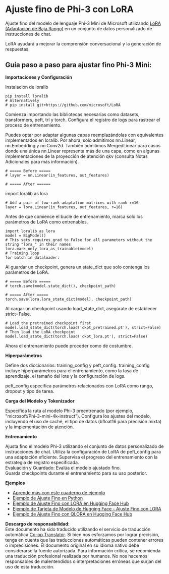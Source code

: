 <!--
CO_OP_TRANSLATOR_METADATA:
{
  "original_hash": "50b6a55a0831b417835087d8b57759fe",
  "translation_date": "2025-03-27T13:56:45+00:00",
  "source_file": "md\\03.FineTuning\\FineTuning_Lora.md",
  "language_code": "es"
}
-->
# **Ajuste fino de Phi-3 con LoRA**

Ajuste fino del modelo de lenguaje Phi-3 Mini de Microsoft utilizando [LoRA (Adaptación de Baja Rango)](https://github.com/microsoft/LoRA?WT.mc_id=aiml-138114-kinfeylo) en un conjunto de datos personalizado de instrucciones de chat.

LoRA ayudará a mejorar la comprensión conversacional y la generación de respuestas.

## Guía paso a paso para ajustar fino Phi-3 Mini:

**Importaciones y Configuración**

Instalación de loralib

```
pip install loralib
# Alternatively
# pip install git+https://github.com/microsoft/LoRA

```

Comienza importando las bibliotecas necesarias como datasets, transformers, peft, trl y torch. Configura el registro de logs para rastrear el proceso de entrenamiento.

Puedes optar por adaptar algunas capas reemplazándolas con equivalentes implementados en loralib. Por ahora, solo admitimos nn.Linear, nn.Embedding y nn.Conv2d. También admitimos MergedLinear para casos donde una única nn.Linear representa más de una capa, como en algunas implementaciones de la proyección de atención qkv (consulta Notas Adicionales para más información).

```
# ===== Before =====
# layer = nn.Linear(in_features, out_features)
```

```
# ===== After ======
```

import loralib as lora

```
# Add a pair of low-rank adaptation matrices with rank r=16
layer = lora.Linear(in_features, out_features, r=16)
```

Antes de que comience el bucle de entrenamiento, marca solo los parámetros de LoRA como entrenables.

```
import loralib as lora
model = BigModel()
# This sets requires_grad to False for all parameters without the string "lora_" in their names
lora.mark_only_lora_as_trainable(model)
# Training loop
for batch in dataloader:
```

Al guardar un checkpoint, genera un state_dict que solo contenga los parámetros de LoRA.

```
# ===== Before =====
# torch.save(model.state_dict(), checkpoint_path)
```
```
# ===== After =====
torch.save(lora.lora_state_dict(model), checkpoint_path)
```

Al cargar un checkpoint usando load_state_dict, asegúrate de establecer strict=False.

```
# Load the pretrained checkpoint first
model.load_state_dict(torch.load('ckpt_pretrained.pt'), strict=False)
# Then load the LoRA checkpoint
model.load_state_dict(torch.load('ckpt_lora.pt'), strict=False)
```

Ahora el entrenamiento puede proceder como de costumbre.

**Hiperparámetros**

Define dos diccionarios: training_config y peft_config. training_config incluye hiperparámetros para el entrenamiento, como la tasa de aprendizaje, el tamaño del lote y la configuración de logs.

peft_config especifica parámetros relacionados con LoRA como rango, dropout y tipo de tarea.

**Carga del Modelo y Tokenizador**

Especifica la ruta al modelo Phi-3 preentrenado (por ejemplo, "microsoft/Phi-3-mini-4k-instruct"). Configura los ajustes del modelo, incluyendo el uso de caché, el tipo de datos (bfloat16 para precisión mixta) y la implementación de atención.

**Entrenamiento**

Ajusta fino el modelo Phi-3 utilizando el conjunto de datos personalizado de instrucciones de chat. Utiliza la configuración de LoRA de peft_config para una adaptación eficiente. Supervisa el progreso del entrenamiento con la estrategia de registro especificada.  
Evaluación y Guardado: Evalúa el modelo ajustado fino.  
Guarda checkpoints durante el entrenamiento para su uso posterior.

**Ejemplos**
- [Aprende más con este cuaderno de ejemplo](../../../../code/03.Finetuning/Phi_3_Inference_Finetuning.ipynb)
- [Ejemplo de Ajuste Fino en Python](../../../../code/03.Finetuning/FineTrainingScript.py)
- [Ejemplo de Ajuste Fino con LORA en Hugging Face Hub](../../../../code/03.Finetuning/Phi-3-finetune-lora-python.ipynb)
- [Ejemplo de Tarjeta de Modelo de Hugging Face - Ajuste Fino con LORA](https://huggingface.co/microsoft/Phi-3-mini-4k-instruct/blob/main/sample_finetune.py)
- [Ejemplo de Ajuste Fino con QLORA en Hugging Face Hub](../../../../code/03.Finetuning/Phi-3-finetune-qlora-python.ipynb)

**Descargo de responsabilidad**:  
Este documento ha sido traducido utilizando el servicio de traducción automática [Co-op Translator](https://github.com/Azure/co-op-translator). Si bien nos esforzamos por lograr precisión, tenga en cuenta que las traducciones automáticas pueden contener errores o imprecisiones. El documento original en su idioma nativo debe considerarse la fuente autorizada. Para información crítica, se recomienda una traducción profesional realizada por humanos. No nos hacemos responsables de malentendidos o interpretaciones erróneas que surjan del uso de esta traducción.